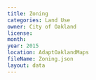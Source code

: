 ```yaml
---
title: Zoning
categories: Land Use
owner: City of Oakland
license:
month: 
year: 2015
location: AdaptOaklandMaps
fileName: Zoning.json
layout: data
---
```


